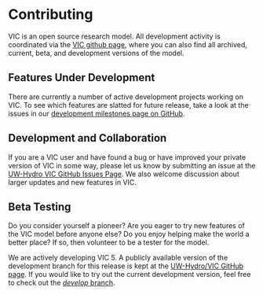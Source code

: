 # Contributing

VIC is an open source research model.  All development activity is coordinated via the [VIC github page](https://github.com/UW-Hydro/VIC), where you can also find all archived, current, beta, and development versions of the model.

## Features Under Development

There are currently a number of active development projects working on VIC. To see which features are slatted for future release, take a look at the issues in our [development milestones page on GitHub](https://github.com/UW-Hydro/VIC/milestones).

## Development and Collaboration

If you are a VIC user and have found a bug or have improved your private version of VIC in some way, please let us know by submitting an issue at the [UW-Hydro VIC GitHub Issues Page](https://github.com/UW-Hydro/VIC/issues). We also welcome discussion about larger updates and new features in VIC.

## Beta Testing

Do you consider yourself a pioneer? Are you eager to try new features of the VIC model before anyone else? Do you enjoy helping make the world a better place? If so, then volunteer to be a tester for the model.

We are actively developing VIC 5. A publicly available version of the development branch for this release is kept at the [UW-Hydro/VIC GitHub page](https://github.com/UW-Hydro/VIC).  If you would like to try out the current development version, feel free to check out the [_develop_ branch](https://github.com/UW-Hydro/VIC/tree/develop).
